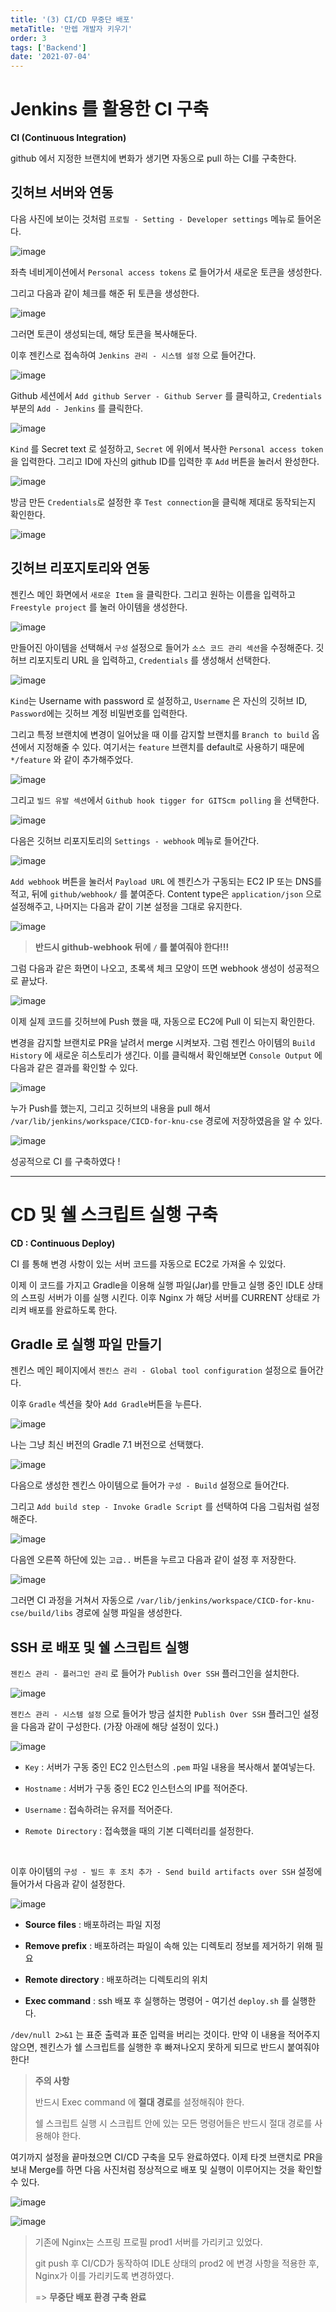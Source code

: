 ```yaml
---
title: '(3) CI/CD 무중단 배포'
metaTitle: '만렙 개발자 키우기'
order: 3
tags: ['Backend']
date: '2021-07-04'
---
```


# Jenkins 를 활용한 CI 구축

**CI (Continuous Integration)**

github 에서 지정한 브랜치에 변화가 생기면 자동으로 pull 하는 CI를 구축한다.

## 깃허브 서버와 연동

다음 사진에 보이는 것처럼 `프로필 - Setting - Developer settings` 메뉴로 들어온다.

![image](https://user-images.githubusercontent.com/51476083/124392161-1f1b0d00-dd2f-11eb-92fd-16f56c6d49a6.png)

좌측 네비게이션에서 `Personal access tokens` 로 들어가서 새로운 토큰을 생성한다.

그리고 다음과 같이 체크를 해준 뒤 토큰을 생성한다.

![image](https://user-images.githubusercontent.com/51476083/124392234-60abb800-dd2f-11eb-8316-8b055d0bd994.png)

그러면 토큰이 생성되는데, 해당 토큰을 복사해둔다.

이후 젠킨스로 접속하여 `Jenkins 관리 - 시스템 설정` 으로 들어간다.

![image](https://user-images.githubusercontent.com/51476083/124392379-2393f580-dd30-11eb-9aaa-732a04557ad8.png)

Github 세션에서 `Add github Server - Github Server` 를 클릭하고, `Credentials` 부분의 `Add - Jenkins` 를 클릭한다.

![image](https://user-images.githubusercontent.com/51476083/124393619-3e696880-dd36-11eb-8421-f205864f5b75.png)

`Kind` 를 Secret text 로 설정하고, `Secret` 에 위에서 복사한 `Personal access token`을 입력한다. 그리고 ID에 자신의 github ID를 입력한 후 `Add` 버튼을 눌러서 완성한다.

![image](https://user-images.githubusercontent.com/51476083/124393713-bf286480-dd36-11eb-97ef-c5a00353160f.png)

방금 만든 `Credentials`로 설정한 후 `Test connection`을 클릭해 제대로 동작되는지 확인한다.

![image](https://user-images.githubusercontent.com/51476083/124393744-db2c0600-dd36-11eb-87f1-0f6f5e11067b.png)

## 깃허브 리포지토리와 연동

젠킨스 메인 화면에서 `새로운 Item` 을 클릭한다. 그리고 원하는 이름을 입력하고 `Freestyle project` 를 눌러 아이템을 생성한다.

![image](https://user-images.githubusercontent.com/51476083/124434526-f175a880-ddae-11eb-9d2e-71702ce0f53e.png)

만들어진 아이템을 선택해서 `구성` 설정으로 들어가 `소스 코드 관리 섹션`을 수정해준다. 깃허브 리포지토리 URL 을 입력하고, `Credentials` 를 생성해서 선택한다.

![image](https://user-images.githubusercontent.com/51476083/124434750-36014400-ddaf-11eb-8c69-59c0f7bf5ee1.png)

`Kind`는 Username with password 로 설정하고, `Username` 은 자신의 깃허브 ID, `Password`에는 깃허브 계정 비밀번호를 입력한다.

그리고 특정 브랜치에 변경이 일어났을 때 이를 감지할 브랜치를 `Branch to build` 옵션에서 지정해줄 수 있다. 여기서는 `feature` 브랜치를 default로 사용하기 때문에 `*/feature` 와 같이 추가해주었다.

![image](https://user-images.githubusercontent.com/51476083/124434850-56310300-ddaf-11eb-9b85-c11e6669c313.png)

그리고 `빌드 유발 섹션`에서 `Github hook tigger for GITScm polling` 을 선택한다.

![image](https://user-images.githubusercontent.com/51476083/124435112-9b553500-ddaf-11eb-8d37-d9afdc406daa.png)

다음은 깃허브 리포지토리의 `Settings - webhook` 메뉴로 들어간다.

![image](https://user-images.githubusercontent.com/51476083/124435175-af993200-ddaf-11eb-8046-3de097cd099d.png)

`Add webhook` 버튼을 눌러서 `Payload URL` 에 젠킨스가 구동되는 EC2 IP 또는 DNS를 적고, 뒤에 `github/webhook/` 를 붙여준다. Content type은 `application/json` 으로 설정해주고, 나머지는 다음과 같이 기본 설정을 그대로 유지한다.

![image](https://user-images.githubusercontent.com/51476083/124435411-ecfdbf80-ddaf-11eb-81c4-568daf19a9ab.png)

> **반드시 github-webhook 뒤에 `/` 를 붙여줘야 한다!!!**

그럼 다음과 같은 화면이 나오고, 초록색 체크 모양이 뜨면 webhook 생성이 성공적으로 끝났다.

![image](https://user-images.githubusercontent.com/51476083/124435537-0dc61500-ddb0-11eb-8d97-08d7d655b663.png)

이제 실제 코드를 깃허브에 Push 했을 때, 자동으로 EC2에 Pull 이 되는지 확인한다.

변경을 감지할 브랜치로 PR을 날려서 merge 시켜보자. 그럼 젠킨스 아이템의 `Build History` 에 새로운 히스토리가 생긴다. 이를 클릭해서 확인해보면 `Console Output` 에 다음과 같은 결과를 확인할 수 있다.

![image](https://user-images.githubusercontent.com/51476083/124436371-d6a43380-ddb0-11eb-9956-d5cfe72e5b28.png)

누가 Push를 했는지, 그리고 깃허브의 내용을 pull 해서 `/var/lib/jenkins/workspace/CICD-for-knu-cse` 경로에 저장하였음을 알 수 있다.

![image](https://user-images.githubusercontent.com/51476083/124436817-592cf300-ddb1-11eb-9e52-c7d94b6c64ed.png)

성공적으로 CI 를 구축하였다 !

---

# CD 및 쉘 스크립트 실행 구축

**CD : Continuous Deploy)**

CI 를 통해 변경 사항이 있는 서버 코드를 자동으로 EC2로 가져올 수 있었다.

이제 이 코드를 가지고 Gradle을 이용해 실행 파일(Jar)를 만들고 실행 중인 IDLE 상태의 스프링 서버가 이를 실행 시킨다. 이후 Nginx 가 해당 서버를 CURRENT 상태로 가리켜 배포를 완료하도록 한다.

## Gradle 로 실행 파일 만들기

젠킨스 메인 페이지에서 `젠킨스 관리 - Global tool configuration` 설정으로 들어간다.

이후 `Gradle` 섹션을 찾아 `Add Gradle`버튼을 누른다.

![image](https://user-images.githubusercontent.com/51476083/124437503-17507c80-ddb2-11eb-956b-e7f3873fa2dc.png)

나는 그냥 최신 버전의 Gradle 7.1 버전으로 선택했다.

![image](https://user-images.githubusercontent.com/51476083/124437731-5252b000-ddb2-11eb-9112-79f79e0e1e16.png)

다음으로 생성한 젠킨스 아이템으로 들어가 `구성 - Build` 설정으로 들어간다.

그리고 `Add build step - Invoke Gradle Script` 를 선택하여 다음 그림처럼 설정해준다.

![image](https://user-images.githubusercontent.com/51476083/124438000-9fcf1d00-ddb2-11eb-82ca-2bc5e55f2622.png)

다음엔 오른쪽 하단에 있는 `고급..` 버튼을 누르고 다음과 같이 설정 후 저장한다.

![image](https://user-images.githubusercontent.com/51476083/124438081-b8d7ce00-ddb2-11eb-8b8c-5cbf17142200.png)

그러면 CI 과정을 거쳐서 자동으로 `/var/lib/jenkins/workspace/CICD-for-knu-cse/build/libs` 경로에 실행 파일을 생성한다.

## SSH 로 배포 및 쉘 스크립트 실행

`젠킨스 관리 - 플러그인 관리` 로 들어가 `Publish Over SSH` 플러그인을 설치한다.

![image](https://user-images.githubusercontent.com/51476083/124438381-11a76680-ddb3-11eb-98e1-0ba7960a05d2.png)

`젠킨스 관리 - 시스템 설정` 으로 들어가 방금 설치한 `Publish Over SSH` 플러그인 설정을 다음과 같이 구성한다. (가장 아래에 해당 설정이 있다.)

![image](https://user-images.githubusercontent.com/51476083/124438801-9befca80-ddb3-11eb-9b3f-902fc891be13.png)

- `Key` : 서버가 구동 중인 EC2 인스턴스의 `.pem` 파일 내용을 복사해서 붙여넣는다.

- `Hostname` : 서버가 구동 중인 EC2 인스턴스의 IP를 적어준다.

- `Username` : 접속하려는 유저를 적어준다.

- `Remote Directory` : 접속했을 때의 기본 디렉터리를 설정한다.

<br/>

이후 아이템의 `구성 - 빌드 후 조치 추가 - Send build artifacts over SSH` 설정에 들어가서 다음과 같이 설정한다.

![image](https://user-images.githubusercontent.com/51476083/124439200-16b8e580-ddb4-11eb-9f7e-3ee614b73773.png)

- **Source files** : 배포하려는 파일 지정

- **Remove prefix** : 배포하려는 파일이 속해 있는 디렉토리 정보를 제거하기 위해 필요

- **Remote directory** : 배포하려는 디렉토리의 위치

- **Exec command** : ssh 배포 후 실행하는 명령어 - 여기선 `deploy.sh` 를 실행한다.

`/dev/null 2>&1` 는 표준 출력과 표준 입력을 버리는 것이다. 만약 이 내용을 적어주지 않으면, 젠킨스가 쉘 스크립트를 실행한 후 빠져나오지 못하게 되므로 반드시 붙여줘야 한다!

> **주의 사항**
>
> 반드시 Exec command 에 **절대 경로**를 설정해줘야 한다.
>
> 쉘 스크립트 실행 시 스크립트 안에 있는 모든 명령어들은 반드시 절대 경로를 사용해야 한다.

여기까지 설정을 끝마쳤으면 CI/CD 구축을 모두 완료하였다. 이제 타겟 브랜치로 PR을 보내 Merge를 하면 다음 사진처럼 정상적으로 배포 및 실행이 이루어지는 것을 확인할 수 있다.

![image](https://user-images.githubusercontent.com/51476083/124439763-c9894380-ddb4-11eb-8dd2-c4be1f3f3b2c.png)

![image](https://user-images.githubusercontent.com/51476083/124439882-e9b90280-ddb4-11eb-98b2-3c0409546aa8.png)

> 기존에 Nginx는 스프링 프로필 prod1 서버를 가리키고 있었다.
>
> git push 후 CI/CD가 동작하여 IDLE 상태의 prod2 에 변경 사항을 적용한 후, Nginx가 이를 가리키도록 변경하였다.
>
> => **무중단 배포 환경 구축 완료**
